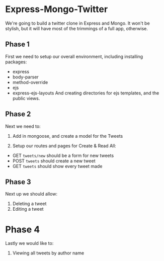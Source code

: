 # Express-Mongo-Twitter

We're going to build a twitter clone in Express and Mongo.  It won't be stylish, but it will have most of the trimmings of a full app, otherwise.

## Phase 1

First we need to setup our overall environment, including installing packages:
- express
- body-parser
- method-override
- ejs
- express-ejs-layouts
And creating directories for ejs templates, and the public views.

## Phase 2

Next we need to:
1. Add in mongoose, and create a model for the Tweets

2. Setup our routes and pages for Create & Read All:
- GET `tweets/new` should be a form for new tweets
- POST `tweets` should create a new tweet
- GET `tweets` should show every tweet made

## Phase 3

Next up we should allow:
1. Deleting a tweet
2. Editing a tweet

# Phase 4

Lastly we would like to:

1.  Viewing all tweets by author name
